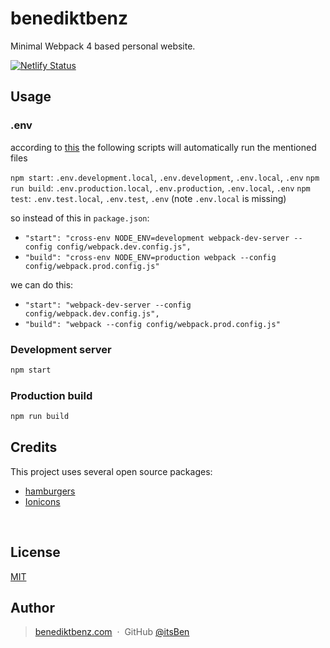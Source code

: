 # benediktbenz

Minimal Webpack 4 based personal website.

[![Netlify Status](https://api.netlify.com/api/v1/badges/2a89a8dd-e6eb-494b-b685-58cc6cd7e837/deploy-status)](https://app.netlify.com/sites/stupefied-darwin-cd96c2/deploys)

## Usage

### .env

according to [this](https://create-react-app.dev/docs/adding-custom-environment-variables) the following scripts will automatically run the mentioned files

`npm start`: `.env.development.local`, `.env.development`, `.env.local`, `.env`
`npm run build`: `.env.production.local`, `.env.production`, `.env.local`, `.env`
`npm test`: `.env.test.local`, `.env.test`, `.env` (note `.env.local` is missing)

so instead of this in `package.json`:
- `"start": "cross-env NODE_ENV=development webpack-dev-server --config config/webpack.dev.config.js",`
- `"build": "cross-env NODE_ENV=production webpack --config config/webpack.prod.config.js"`

we can do this:
- `"start": "webpack-dev-server --config config/webpack.dev.config.js",`
- `"build": "webpack --config config/webpack.prod.config.js"`

### Development server

```bash
npm start
```

### Production build

```bash
npm run build
```

## Credits

This project uses several open source packages:

* <a href="https://github.com/jonsuh/hamburgers" target="_blank">hamburgers</a>
* <a href="https://ionicons.com/" target="_blank">Ionicons</a>

<br>

## License

[MIT](https://github.com/itsBen/benediktbenz/blob/master/LICENCE.md)


## Author

> [benediktbenz.com](https://www.benediktbenz.com) &nbsp;&middot;&nbsp;
> GitHub [@itsBen](https://github.com/itsben)